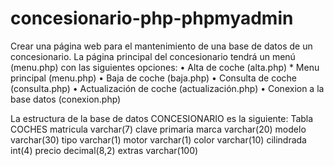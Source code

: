 # concesionario-php-phpmyadmin

Crear una página web para el mantenimiento de una base de datos de un concesionario. La página principal del concesionario tendrá un menú (menu.php) con las siguientes opciones:
    • Alta de coche (alta.php)
    * Menu principal (menu.php)
    • Baja de coche (baja.php)
    • Consulta de coche (consulta.php)
    • Actualización de coche (actualización.php)
    • Conexion a la base datos (conexion.php)

La estructura de la base de datos CONCESIONARIO es la siguiente:
Tabla COCHES
matricula varchar(7) clave primaria marca varchar(20)
modelo varchar(30) tipo varchar(1) motor varchar(1) color varchar(10) cilindrada int(4) precio decimal(8,2) extras varchar(100)
